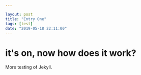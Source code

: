 ```yaml
---

layout: post
title: "Entry One"
tags: [test]
date: "2019-05-18 22:11:00"
---
```


# it's on, now how does it work?

More testing of Jekyll.